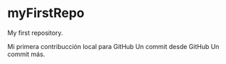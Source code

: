 # myFirstRepo
My first repository.

Mi primera contribucción local para GitHub
Un commit desde GitHub
Un commit más.
